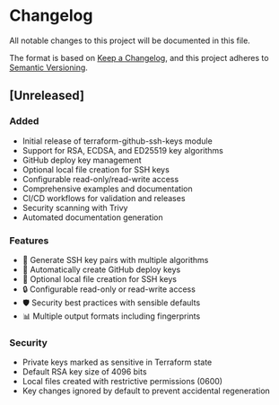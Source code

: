 # Changelog

All notable changes to this project will be documented in this file.

The format is based on [Keep a Changelog](https://keepachangelog.com/en/1.0.0/),
and this project adheres to [Semantic Versioning](https://semver.org/spec/v2.0.0.html).

## [Unreleased]

### Added
- Initial release of terraform-github-ssh-keys module
- Support for RSA, ECDSA, and ED25519 key algorithms
- GitHub deploy key management
- Optional local file creation for SSH keys
- Configurable read-only/read-write access
- Comprehensive examples and documentation
- CI/CD workflows for validation and releases
- Security scanning with Trivy
- Automated documentation generation

### Features
- 🔐 Generate SSH key pairs with multiple algorithms
- 🚀 Automatically create GitHub deploy keys
- 📁 Optional local file creation for SSH keys
- 🔒 Configurable read-only or read-write access
- 🛡️ Security best practices with sensible defaults
- 📊 Multiple output formats including fingerprints

### Security
- Private keys marked as sensitive in Terraform state
- Default RSA key size of 4096 bits
- Local files created with restrictive permissions (0600)
- Key changes ignored by default to prevent accidental regeneration